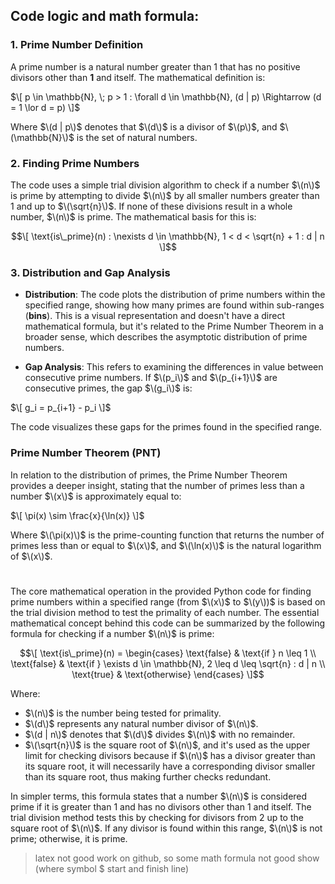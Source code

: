 ## Code logic and math formula:

### 1. Prime Number Definition

A prime number is a natural number greater than 1 that has no positive divisors other than **1** and itself. The mathematical definition is:

$\[ p \in \mathbb{N}, \; p > 1 : \forall d \in \mathbb{N}, (d | p) \Rightarrow (d = 1 \lor d = p) \]$

Where $\(d | p\)$ denotes that $\(d\)$ is a divisor of $\(p\)$, and $\(\mathbb{N}\)$ is the set of natural numbers.

### 2. Finding Prime Numbers

The code uses a simple trial division algorithm to check if a number $\(n\)$ is prime by attempting to divide $\(n\)$ by 
all smaller numbers greater than 1 and up to $\(\sqrt{n}\)$. If none of these divisions result in a whole number, $\(n\)$ is 
prime. The mathematical basis for this is:

$$\[ \text{is\_prime}(n) : \nexists d \in \mathbb{N}, 1 < d < \sqrt{n} + 1 : d | n \]$$

### 3. Distribution and Gap Analysis

- **Distribution**: The code plots the distribution of prime numbers within the specified range, showing how many primes
are found within sub-ranges (**bins**). This is a visual representation and doesn't have a direct mathematical formula, but
it's related to the Prime Number Theorem in a broader sense, which describes the asymptotic distribution of prime numbers.
  
- **Gap Analysis**: This refers to examining the differences in value between consecutive prime numbers.
If $\(p_i\)$ and $\(p_{i+1}\)$ are consecutive primes, the gap $\(g_i\)$ is:

$\[ g_i = p_{i+1} - p_i \]$

The code visualizes these gaps for the primes found in the specified range.

### Prime Number Theorem (PNT)

In relation to the distribution of primes, the Prime Number Theorem provides a deeper insight, 
stating that the number of primes less than a number $\(x\)$ is approximately equal to:

$\[ \pi(x) \sim \frac{x}{\ln(x)} \]$

Where $\(\pi(x)\)$ is the prime-counting function that returns the number of primes less than or equal 
to $\(x\)$, and $\(\ln(x)\)$ is the natural logarithm of $\(x\)$.

#

The core mathematical operation in the provided Python code for finding prime numbers within a specified 
range (from $\(x\)$ to $\(y\))$ is based on the trial division method to test the primality of each number. 
The essential mathematical concept behind this code can be summarized by the following formula for checking if a number $\(n\)$ is prime:

$$\[ \text{is\_prime}(n) = 
\begin{cases} 
\text{false} & \text{if } n \leq 1 \\
\text{false} & \text{if } \exists d \in \mathbb{N}, 2 \leq d \leq \sqrt{n} : d | n \\
\text{true} & \text{otherwise}
\end{cases}
\]$$

Where:
- $\(n\)$ is the number being tested for primality.
- $\(d\)$ represents any natural number divisor of $\(n\)$.
- $\(d | n\)$ denotes that $\(d\)$ divides $\(n\)$ with no remainder.
- $\(\sqrt{n}\)$ is the square root of $\(n\)$, and it's used as the upper limit for checking divisors because if $\(n\)$ has a divisor greater than its square root, it will necessarily have a corresponding divisor smaller than its square root, thus making further checks redundant.

In simpler terms, this formula states that a number $\(n\)$ is considered prime if it is greater than 1 and has no divisors 
other than 1 and itself. The trial division method tests this by checking for divisors from 2 up to the square root 
of $\(n\)$. If any divisor is found within this range, $\(n\)$ is not prime; otherwise, it is prime.

> latex not good work on github, so some math formula not good show (where symbol $ start and finish line)
